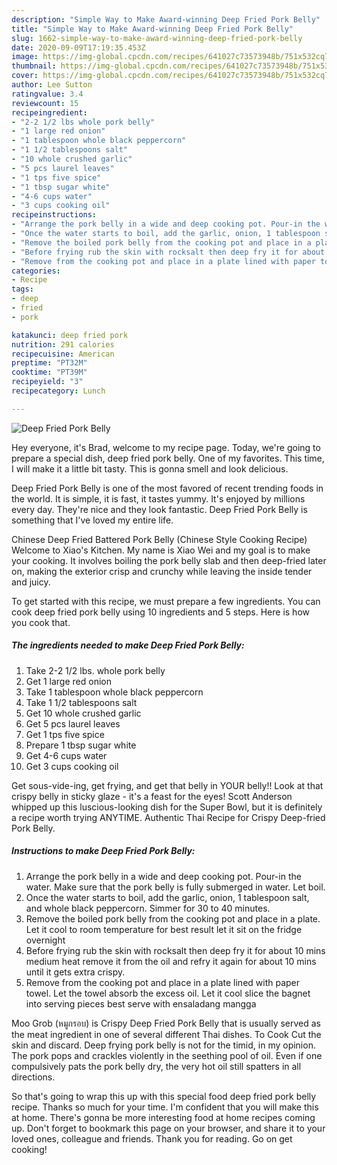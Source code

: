```yaml
---
description: "Simple Way to Make Award-winning Deep Fried Pork Belly"
title: "Simple Way to Make Award-winning Deep Fried Pork Belly"
slug: 1662-simple-way-to-make-award-winning-deep-fried-pork-belly
date: 2020-09-09T17:19:35.453Z
image: https://img-global.cpcdn.com/recipes/641027c73573948b/751x532cq70/deep-fried-pork-belly-recipe-main-photo.jpg
thumbnail: https://img-global.cpcdn.com/recipes/641027c73573948b/751x532cq70/deep-fried-pork-belly-recipe-main-photo.jpg
cover: https://img-global.cpcdn.com/recipes/641027c73573948b/751x532cq70/deep-fried-pork-belly-recipe-main-photo.jpg
author: Lee Sutton
ratingvalue: 3.4
reviewcount: 15
recipeingredient:
- "2-2 1/2 lbs whole pork belly"
- "1 large red onion"
- "1 tablespoon whole black peppercorn"
- "1 1/2 tablespoons salt"
- "10 whole crushed garlic"
- "5 pcs laurel leaves"
- "1 tps five spice"
- "1 tbsp sugar white"
- "4-6 cups water"
- "3 cups cooking oil"
recipeinstructions:
- "Arrange the pork belly in a wide and deep cooking pot. Pour-in the water. Make sure that the pork belly is fully submerged in water. Let boil."
- "Once the water starts to boil, add the garlic, onion, 1 tablespoon salt, and whole black peppercorn. Simmer for 30 to 40 minutes."
- "Remove the boiled pork belly from the cooking pot and place in a plate. Let it cool to room temperature for best result let it sit on the fridge overnight"
- "Before frying rub the skin with rocksalt then deep fry it for about 10 mins medium heat remove it from the oil and refry it again for about 10 mins until it gets extra crispy."
- "Remove from the cooking pot and place in a plate lined with paper towel. Let the towel absorb the excess oil. Let it cool slice the bagnet into serving pieces best serve with ensaladang mangga"
categories:
- Recipe
tags:
- deep
- fried
- pork

katakunci: deep fried pork 
nutrition: 291 calories
recipecuisine: American
preptime: "PT32M"
cooktime: "PT39M"
recipeyield: "3"
recipecategory: Lunch

---
```



![Deep Fried Pork Belly](https://img-global.cpcdn.com/recipes/641027c73573948b/751x532cq70/deep-fried-pork-belly-recipe-main-photo.jpg)

Hey everyone, it's Brad, welcome to my recipe page. Today, we're going to prepare a special dish, deep fried pork belly. One of my favorites. This time, I will make it a little bit tasty. This is gonna smell and look delicious.

Deep Fried Pork Belly is one of the most favored of recent trending foods in the world. It is simple, it is fast, it tastes yummy. It's enjoyed by millions every day. They're nice and they look fantastic. Deep Fried Pork Belly is something that I've loved my entire life.

Chinese Deep Fried Battered Pork Belly (Chinese Style Cooking Recipe) Welcome to Xiao&#39;s Kitchen. My name is Xiao Wei and my goal is to make your cooking. It involves boiling the pork belly slab and then deep-fried later on, making the exterior crisp and crunchy while leaving the inside tender and juicy.


To get started with this recipe, we must prepare a few ingredients. You can cook deep fried pork belly using 10 ingredients and 5 steps. Here is how you cook that.

<!--inarticleads1-->

##### The ingredients needed to make Deep Fried Pork Belly:

1. Take 2-2 1/2 lbs. whole pork belly
1. Get 1 large red onion
1. Take 1 tablespoon whole black peppercorn
1. Take 1 1/2 tablespoons salt
1. Get 10 whole crushed garlic
1. Get 5 pcs laurel leaves
1. Get 1 tps five spice
1. Prepare 1 tbsp sugar white
1. Get 4-6 cups water
1. Get 3 cups cooking oil


Get sous-vide-ing, get frying, and get that belly in YOUR belly!! Look at that crispy belly in sticky glaze - it&#39;s a feast for the eyes! Scott Anderson whipped up this luscious-looking dish for the Super Bowl, but it is definitely a recipe worth trying ANYTIME. Authentic Thai Recipe for Crispy Deep-fried Pork Belly. 

<!--inarticleads2-->

##### Instructions to make Deep Fried Pork Belly:

1. Arrange the pork belly in a wide and deep cooking pot. Pour-in the water. Make sure that the pork belly is fully submerged in water. Let boil.
1. Once the water starts to boil, add the garlic, onion, 1 tablespoon salt, and whole black peppercorn. Simmer for 30 to 40 minutes.
1. Remove the boiled pork belly from the cooking pot and place in a plate. Let it cool to room temperature for best result let it sit on the fridge overnight
1. Before frying rub the skin with rocksalt then deep fry it for about 10 mins medium heat remove it from the oil and refry it again for about 10 mins until it gets extra crispy.
1. Remove from the cooking pot and place in a plate lined with paper towel. Let the towel absorb the excess oil. Let it cool slice the bagnet into serving pieces best serve with ensaladang mangga


Moo Grob (หมูกรอบ) is Crispy Deep Fried Pork Belly that is usually served as the meat ingredient in one of several different Thai dishes. To Cook Cut the skin and discard. Deep frying pork belly is not for the timid, in my opinion. The pork pops and crackles violently in the seething pool of oil. Even if one compulsively pats the pork belly dry, the very hot oil still spatters in all directions. 

So that's going to wrap this up with this special food deep fried pork belly recipe. Thanks so much for your time. I'm confident that you will make this at home. There's gonna be more interesting food at home recipes coming up. Don't forget to bookmark this page on your browser, and share it to your loved ones, colleague and friends. Thank you for reading. Go on get cooking!
